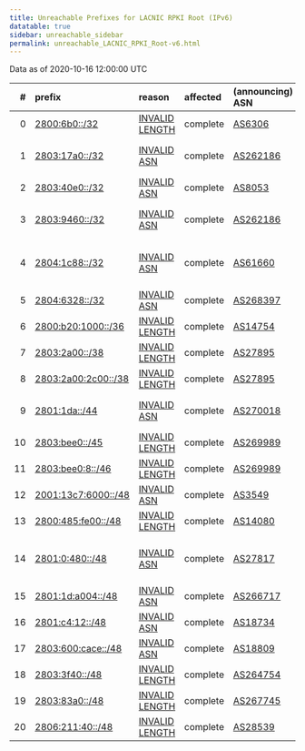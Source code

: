 ```yaml
---
title: Unreachable Prefixes for LACNIC RPKI Root (IPv6)
datatable: true
sidebar: unreachable_sidebar
permalink: unreachable_LACNIC_RPKI_Root-v6.html
---
```


Data as of 2020-10-16 12:00:00 UTC


<div class="datatable-begin"></div>

|   # | prefix                                                           | reason                                                                                                        | affected   | (announcing) ASN                         | AS Name                                              |   unreachable /48s |
|----:|:-----------------------------------------------------------------|:--------------------------------------------------------------------------------------------------------------|:-----------|:-----------------------------------------|:-----------------------------------------------------|-------------------:|
|   0 | [2800:6b0::/32](https://stat.ripe.net/2800:6b0::/32)             | [INVALID LENGTH](https://rpki-validator.ripe.net/announcement-preview?asn=AS6306&prefix=2800:6b0::/32)        | complete   | [AS6306](unreachable_AS6306-v6.html)     | TELEFONICA VENEZOLANA                                |              65536 |
|   1 | [2803:17a0::/32](https://stat.ripe.net/2803:17a0::/32)           | [INVALID ASN](https://rpki-validator.ripe.net/announcement-preview?asn=AS262186&prefix=2803:17a0::/32)        | complete   | [AS262186](unreachable_AS262186-v6.html) | TV AZTECA SUCURSAL COLOMBIA                          |              65536 |
|   2 | [2803:40e0::/32](https://stat.ripe.net/2803:40e0::/32)           | [INVALID ASN](https://rpki-validator.ripe.net/announcement-preview?asn=AS8053&prefix=2803:40e0::/32)          | complete   | [AS8053](unreachable_AS8053-v6.html)     | IFX Networks Venezuela C.A.                          |              65536 |
|   3 | [2803:9460::/32](https://stat.ripe.net/2803:9460::/32)           | [INVALID ASN](https://rpki-validator.ripe.net/announcement-preview?asn=AS262186&prefix=2803:9460::/32)        | complete   | [AS262186](unreachable_AS262186-v6.html) | TV AZTECA SUCURSAL COLOMBIA                          |              65536 |
|   4 | [2804:1c88::/32](https://stat.ripe.net/2804:1c88::/32)           | [INVALID ASN](https://rpki-validator.ripe.net/announcement-preview?asn=AS61660&prefix=2804:1c88::/32)         | complete   | [AS61660](unreachable_AS61660-v6.html)   | CRAPAC SERVICOS DE TELECOMUNICACOES LTDA - ME        |              65536 |
|   5 | [2804:6328::/32](https://stat.ripe.net/2804:6328::/32)           | [INVALID ASN](https://rpki-validator.ripe.net/announcement-preview?asn=AS268397&prefix=2804:6328::/32)        | complete   | [AS268397](unreachable_AS268397-v6.html) | REINALDO DE JESUS                                    |              65536 |
|   6 | [2800:b20:1000::/36](https://stat.ripe.net/2800:b20:1000::/36)   | [INVALID LENGTH](https://rpki-validator.ripe.net/announcement-preview?asn=AS14754&prefix=2800:b20:1000::/36)  | complete   | [AS14754](unreachable_AS14754-v6.html)   | Telgua                                               |               4096 |
|   7 | [2803:2a00::/38](https://stat.ripe.net/2803:2a00::/38)           | [INVALID LENGTH](https://rpki-validator.ripe.net/announcement-preview?asn=AS27895&prefix=2803:2a00::/38)      | complete   | [AS27895](unreachable_AS27895-v6.html)   | Nucleo S.A.                                          |               1024 |
|   8 | [2803:2a00:2c00::/38](https://stat.ripe.net/2803:2a00:2c00::/38) | [INVALID LENGTH](https://rpki-validator.ripe.net/announcement-preview?asn=AS27895&prefix=2803:2a00:2c00::/38) | complete   | [AS27895](unreachable_AS27895-v6.html)   | Nucleo S.A.                                          |               1024 |
|   9 | [2801:1da::/44](https://stat.ripe.net/2801:1da::/44)             | [INVALID ASN](https://rpki-validator.ripe.net/announcement-preview?asn=AS270018&prefix=2801:1da::/44)         | complete   | [AS270018](unreachable_AS270018-v6.html) | LA PREVISORA S.A. COMPANIA DE SEGUROS                |                 16 |
|  10 | [2803:bee0::/45](https://stat.ripe.net/2803:bee0::/45)           | [INVALID LENGTH](https://rpki-validator.ripe.net/announcement-preview?asn=AS269989&prefix=2803:bee0::/45)     | complete   | [AS269989](unreachable_AS269989-v6.html) | FIBERNET S.A                                         |                  8 |
|  11 | [2803:bee0:8::/46](https://stat.ripe.net/2803:bee0:8::/46)       | [INVALID LENGTH](https://rpki-validator.ripe.net/announcement-preview?asn=AS269989&prefix=2803:bee0:8::/46)   | complete   | [AS269989](unreachable_AS269989-v6.html) | FIBERNET S.A                                         |                  4 |
|  12 | [2001:13c7:6000::/48](https://stat.ripe.net/2001:13c7:6000::/48) | [INVALID ASN](https://rpki-validator.ripe.net/announcement-preview?asn=AS3549&prefix=2001:13c7:6000::/48)     | complete   | [AS3549](unreachable_AS3549-v6.html)     | LVLT-3549 - Level 3 Parent                           |                  1 |
|  13 | [2800:485:fe00::/48](https://stat.ripe.net/2800:485:fe00::/48)   | [INVALID LENGTH](https://rpki-validator.ripe.net/announcement-preview?asn=AS14080&prefix=2800:485:fe00::/48)  | complete   | [AS14080](unreachable_AS14080-v6.html)   | Telmex Colombia S.A.                                 |                  1 |
|  14 | [2801:0:480::/48](https://stat.ripe.net/2801:0:480::/48)         | [INVALID ASN](https://rpki-validator.ripe.net/announcement-preview?asn=AS27817&prefix=2801:0:480::/48)        | complete   | [AS27817](unreachable_AS27817-v6.html)   | Red Nacional Acadmica de Tecnologa Avanzada - RENATA |                  1 |
|  15 | [2801:1d:a004::/48](https://stat.ripe.net/2801:1d:a004::/48)     | [INVALID ASN](https://rpki-validator.ripe.net/announcement-preview?asn=AS266717&prefix=2801:1d:a004::/48)     | complete   | [AS266717](unreachable_AS266717-v6.html) | Academia Nacional de Ciencias                        |                  1 |
|  16 | [2801:c4:12::/48](https://stat.ripe.net/2801:c4:12::/48)         | [INVALID ASN](https://rpki-validator.ripe.net/announcement-preview?asn=AS18734&prefix=2801:c4:12::/48)        | complete   | [AS18734](unreachable_AS18734-v6.html)   | Operbes                                              |                  1 |
|  17 | [2803:600:cace::/48](https://stat.ripe.net/2803:600:cace::/48)   | [INVALID ASN](https://rpki-validator.ripe.net/announcement-preview?asn=AS18809&prefix=2803:600:cace::/48)     | complete   | [AS18809](unreachable_AS18809-v6.html)   | Cable Onda                                           |                  1 |
|  18 | [2803:3f40::/48](https://stat.ripe.net/2803:3f40::/48)           | [INVALID LENGTH](https://rpki-validator.ripe.net/announcement-preview?asn=AS264754&prefix=2803:3f40::/48)     | complete   | [AS264754](unreachable_AS264754-v6.html) | Andy Taron SWISS-NET                                 |                  1 |
|  19 | [2803:83a0::/48](https://stat.ripe.net/2803:83a0::/48)           | [INVALID LENGTH](https://rpki-validator.ripe.net/announcement-preview?asn=AS267745&prefix=2803:83a0::/48)     | complete   | [AS267745](unreachable_AS267745-v6.html) |                                                      |                  1 |
|  20 | [2806:211:40::/48](https://stat.ripe.net/2806:211:40::/48)       | [INVALID LENGTH](https://rpki-validator.ripe.net/announcement-preview?asn=AS28539&prefix=2806:211:40::/48)    | complete   | [AS28539](unreachable_AS28539-v6.html)   | Creatividad Internet Enlaces                         |                  1 |

<div class="datatable-end"></div>